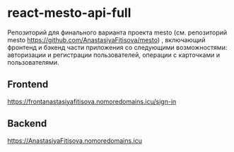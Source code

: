 # react-mesto-api-full
Репозиторий для финального варианта проекта mesto (см. репозиторий mesto https://github.com/AnastasiyaFitisova/mesto) , включающий фронтенд и бэкенд части приложения со следующими возможностями: авторизации и регистрации пользователей, операции с карточками и пользователями. 


## Frontend 
https://frontanastasiyafitisova.nomoredomains.icu/sign-in
## Backend 
https://AnastasiyaFitisova.nomoredomains.icu
